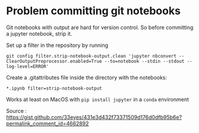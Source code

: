 # Problem committing git notebooks

Git notebooks with output are hard for version control.
So before committing a jupyter notebook, strip it. 

Set up a filter in the repository by running

    git config filter.strip-notebook-output.clean 'jupyter nbconvert --ClearOutputPreprocessor.enabled=True --to=notebook --stdin --stdout --log-level=ERROR'

Create a .gitattributes file inside the directory with the notebooks:

    *.ipynb filter=strip-notebook-output 

Works at least on MacOS with `pip install jupyter` in a `conda` environment    

Source : https://gist.github.com/33eyes/431e3d432f73371509d176d0dfb95b6e?permalink_comment_id=4662892

